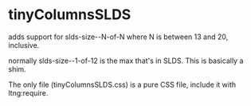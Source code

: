 # tinyColumnsSLDS

adds support for slds-size--N-of-N where N is between 13 and 20, inclusive.

normally slds-size--1-of-12 is the max that's in SLDS.  This is basically a shim.

The only file (tinyColumnsSLDS.css) is a pure CSS file, include it with ltng:require.